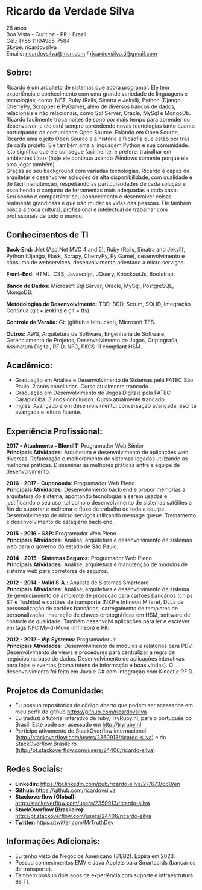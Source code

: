 # Ricardo da Verdade Silva

26 anos</br>
Boa Vista - Curitiba - PR - Brazil</br>
Cel.: (+55 11)94985-7584</br>
Skype: ricardovsilva</br>
Emails: ricardovsilva@msn.com / ricardovsilva.ti@gmail.com</br>

## Sobre:
Ricardo é um arquiteto de sistemas que adora programar. Ele tem experiência e conhecimento com uma grande variedade de linguagens e tecnologias, como .NET, Ruby (Rails, Sinatra e Jekyll), Python (Django, CherryPy, Scrapper e PyGame), além de diversos bancos de dados, relacionais e não relacionais, como Sql Server, Oracle, MySql e MongoDb.</br>
Ricardo facilmente troca noites de sono por mais tempo para aprender ou desenvolver, e ele está sempre aprendendo novas tecnologias tanto quanto participando da comunidade Open Source. Falando em Open Source, Ricardo ama o jeito Open Source e a história e filosofia que estão por trás de cada projeto. Ele também ama a linguagem Python e sua comunidade. Isto significa que ele consegue facilmente, e prefere, trabalhar em ambientes Linux (hoje ele continua usando Windows somente porque ele ama jogar também).</br>
Graças ao seu background com variadas tecnologias, Ricardo é capaz de arquitetar e desenvolver soluções de alta disponibilidade, com qualidade e de fácil manutenção, respeitando as particularidades de cada solução e escolhendo o conjunto de ferramentas mais adequadas a cada caso.</br>
Seu sonho é compartilhar seu conhecimento e desenvolver coisas realmente grandiosas e que irão mudar as vidas das pessoas. Ele também busca a troca cultural, profissional e intelectual de trabalhar com profissionais de todo o mundo.


## Conhecimentos de TI
**Back-End:** .Net (Asp.Net MVC 4 and 5), Ruby (Rails, Sinatra and Jekyll), Python (Django, Flask, Scrapy, CherryPy, Py Game), desenvolvimento e consumo de webservices, desenvolvimento orientado a micro serviços.

**Front-End:** HTML, CSS, Javascript, JQuery, KnockoutJs, Bootstrap.

**Banco de Dados:** Microsoft Sql Server, Oracle, MySql, PostgreSQL, MongoDB.

**Metodologias de Desenvolvimento:** TDD, BDD, Scrum, SOLID, Integração Continua (git + jenkins e git + tfs).

**Controle de Versão:** Git (github e bitbucket), Microsoft TFS.

**Outros:** AWS, Arquitetura de Software, Engenharia de Software, Gerenciamento de Projetos, Desenvolvimento de Jogos, Criptografia, Assinatura Digital, RFID, NFC, PKCS 11 compliant HSM.


## Acadêmico:
- Graduação em Análise e Desenvolvimento de Sistemas pela FATEC São Paulo. 2 anos concluídos. Curso atualmente trancado.</br>
- Graduação em Desenvolvimento de Jogos Digitais pela FATEC Carapicúiba. 3 anos concluídos. Curso atualmente trancado.</br>
- Inglês: Avançado e em desenvolvimento: conversação avançada, escrita avançada e leitura fluente.</br>

## Experiência Profissional:

**2017 - Atualmente - BlendIT:** Programador Web Sênior</br>
**Principais Atividades:** Arquitetura e desenvolvimento de aplicações web diversas. Refatoração e melhoramento de sistemas legados utilizando as melhores práticas. Disseminar as melhores práticas entre a equipe de desenvolvimento.

**2016 - 2017 - Cuponomia:** Programador Web Pleno</br>
**Principais Atividades:** Desenvolvimento back-end e propor melhorias a arquitetura do sistema, apontando tecnologias a serem usadas e justificando o seu uso, tal como o desenvolvimento de sistemas satélites a fim de suportar e melhorar o fluxo de trabalho de toda a equipe. Desenvolvimento de micro serviços utilizando message queue. Treinamento e desenvolvimento de estagiário back-end.

**2015 - 2016 - G&P:** Programador Web Pleno</br>
**Principais Atividades:** Análise, arquitetura e desenvolvimento de sistemas web para o governo do estado de São Paulo.

**2014 - 2015 - Sistemas Seguros:** Programador Web Pleno </br>
**Principais Atividades:** Análise, arquitetura e manutenção de módulos de sistema web para corretoras de seguros.

**2012 - 2014 - Valid S.A.:** Analista de Sistemas Smartcard </br>
**Principais Atividades:** Análise, arquitetura e desenvolvimento de sistema de gerenciamento de ambiente de produção para cartões bancários (chips ST e Toshiba) e cartões de transporte (NXP e Infineon Mifare), DLLs de personalização de cartões bancários, carregamento de templates de personalização, inseração de chaves criptográficas em HSM, software de controle de qualidade. Também desenvolvi aplicações para ler e escrever em tags NFC My-d-Move (infineon) e PKI.

**2012 - 2012 - Vip Systems:** Programador Jr</br>
**Principais Atividades:** Desenvolvimento de módulos e relatórios para PDV. Desenvolvimento de views e procedures para centralizar a regra de negócios na base de dados. Desenvolvimento de aplicações interativas para lojas e eventos (como totens de informação e boas vindas). O desenvolvimento foi feito em Java e C# com integração com Kinect e RFID.

## Projetos da Comunidade:
- Eu possuo repositórios de código aberto que podem ser acessados em meu perfil do github https://github.com/ricardovsilva</br>
- Eu traduzi o tutorial interativo de ruby, TryRuby.nl, para o português do Brasil. Este pode ser acessado em http://tryruby.nl</br>
- Participo ativamente do StackOverflow internacional (http://stackoverflow.com/users/2350913/ricardo-silva) e do StackOverflow Brasileiro (http://pt.stackoverflow.com/users/24406/ricardo-silva)</br>
 
## Redes Sociais:

- **Linkedin:** https://br.linkedin.com/pub/ricardo-silva/27/673/660/en</br>
- **Github:** https://github.com/ricardovsilva</br>
- **Stackoverflow (Global):** http://stackoverflow.com/users/2350913/ricardo-silva</br>
- **StackOverflow (Brasileiro):** http://pt.stackoverflow.com/users/24406/ricardo-silva</br>
- **Twitter:** https://twitter.com/MrTruthDev

## Informações Adicionais:

- Eu tenho visto de Negócios Americano (B1/B2). Expira em 2023.</br>
- Possuo conhecimentos EMV e Java Applets para Smartcards (bancários de transporte).</br>
- Também possuo dois anos de experiência com suporte e infraestrutura de TI.</br>
